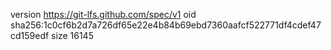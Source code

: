 version https://git-lfs.github.com/spec/v1
oid sha256:1c0cf6b2d7a726df65e22e4b84b69ebd7360aafcf522771df4cdef47cd159edf
size 16145
